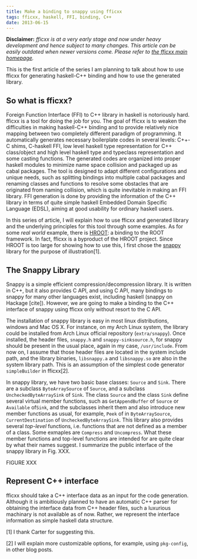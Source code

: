 ```yaml
---
title: Make a binding to snappy using fficxx 
tags: fficxx, haskell, FFI, binding, C++  
date: 2013-06-15
---
```

**Disclaimer:** _fficxx is at a very early stage and now under heavy development and hence subject to many changes. This article can be easily outdated when newer versions come. Please refer to [the fficxx main homepage](http://ianwookim.org/fficxx)._

This is the first article of the series I am planning to talk about how to use fficxx for generating haskell-C++ binding and how to use the generated library. 

So what is fficxx?
------------------

Foreign Function Interface (FFI) to C++ library in haskell is notoriously hard. fficxx is a tool for doing the job for you. The goal of fficxx is to weaken the difficulties in making haskell-C++ binding and to provide relatively nice mapping between two completely different paradigm of programming. It automatically generates necessary boilerplate codes in several levels: C++-C shims, C-haskell FFI, low level haskell type representation for C++ class/object and high level haskell type and typeclass representation and some casting functions. The generated codes are organized into proper haskell modules to minimize name space collision and packaged up as cabal packages. The tool is designed to adapt different configurations and unique needs, such as splitting bindings into multiple cabal packages and renaming classes and functions to resolve some obstacles that are originated from naming collision, which is quite inevitable in making an FFI library. FFI generation is done by providing the information of the C++ library in terms of quite simple haskell Embedded Domain Specific Language (EDSL), aiming at good usability for ordinary haskell users.  

In this series of article, I will explain how to use fficxx and generated library and the underlying principles for this tool through some examples. As for some *real world* example, there is [HROOT](http://ianwookim.org/HROOT): a binding to the ROOT framework. In fact, fficxx is a byproduct of the HROOT project. Since HROOT is too large for showing how to use this, I first chose the [snappy](http://code.google.com/p/snappy) library for the purpose of illustration[1].

The Snappy Library
------------------

Snappy is a simple efficient compression/decompression library. It is written in C++, but it also provides C API, and using C API, many bindings to snappy for many other languages exist, including haskell (snappy on Hackage [cite]). However, we are going to make a binding to the C++ interface of snappy using fficxx only without resort to the C API. 
 
The installation of snappy library is easy in most linux distributions, windows and Mac OS X. 
For instance, on my Arch Linux system, the library could be installed from Arch Linux official repository (`extra/snappy`). Once installed, the header files, `snappy.h` and `snappy-sinksource.h`, for snappy should be present in the usual place, again in my case, `/usr/include`. From now on, I assume that those header files are located in the system include path, and the library binaries, `libsnappy.a` and `libsnappy.so` are also in the system library path. This is an assumption of the simplest code generator `simpleBuilder` in fficxx[2].  

In snappy library, we have two basic base classes: `Source` and `Sink`. There are a subclass `ByteArraySource` of `Source`, and a subclass `UncheckedByteArraySink` of `Sink`. The class `Source` and the class `Sink` define several virtual member functions, such as `GetAppendBuffer` of `Source` or `Available` of`Sink`, and the subclasses inherit them and also introduce new member functions as usual, for example, `Peek` of in `ByteArraySource`, `CurrentDestination` of `UncheckedByteArraySink`. This library also provides several _top-level_ functions, i.e. functions that are not defined as a member of a class. Some exmaples are `Compress` and `Uncompress`. What these member functions and top-level functions are intended for are quite clear by what their names suggest. I summarize the public interface of the snappy library in Fig. XXX. 

FIGURE XXX

Represent C++ interface    
--------------

fficxx should take a C++ interface data as an input for the code generation. Although it is ambitiously planned to have an automatic C++ parser for obtaining the interface data from C++ header files, such a luxurious machinary is not available as of now. Rather, we represent the interface information as simple haskell data structure.  









[1] I thank Carter for suggesting this.

[2] I will explain more customizable options, for example, using `pkg-config`, in other blog posts.



